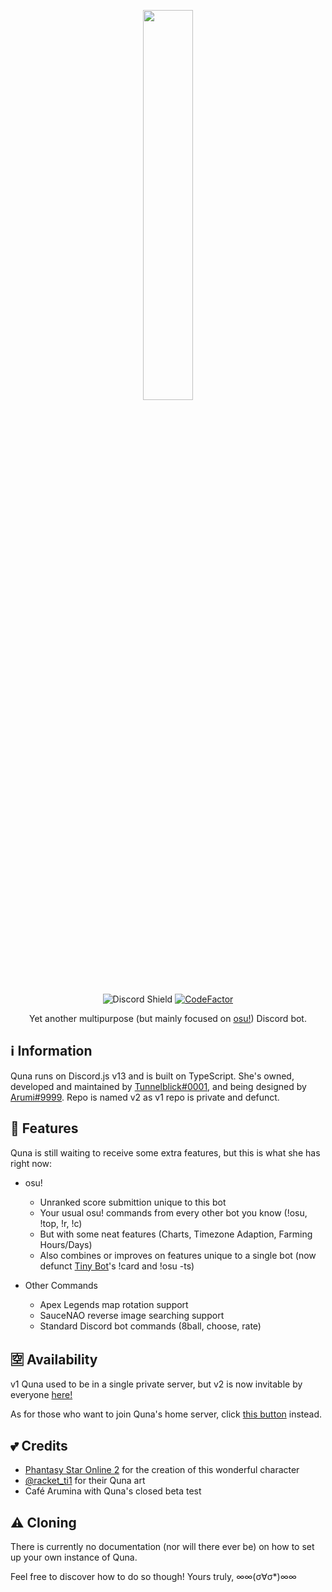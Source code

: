 <p align="center">
    <img src="https://cdn.discordapp.com/attachments/907830378193092669/1009652130363215992/Untitled-1.png?size=4096" width=40% height=40%>
</p>
<p align="center">
    <img src="https://discordapp.com/api/guilds/940446029436821514/widget.png?style=shield" alt="Discord Shield"/>
<a href="https://www.codefactor.io/repository/github/tunnelbliick/qunav2"><img src="https://www.codefactor.io/repository/github/tunnelbliick/qunav2/badge" alt="CodeFactor" /></a>
</p>
<p align="center">
Yet another multipurpose (but mainly focused on <a href="https://osu.ppy.sh">osu!</a>) Discord bot.
</p>

## ℹ️ Information
Quna runs on Discord.js v13 and is built on TypeScript. She's owned, developed and maintained by [Tunnelblick#0001](https://discord.com/users/203932549746130944), and being designed by [Arumi#9999](https://discord.com/users/181380205670170624). Repo is named v2 as v1 repo is private and defunct. 

## 💠 Features
Quna is still waiting to receive some extra features, but this is what she has right now:
- osu!
    - Unranked score submittion unique to this bot
    - Your usual osu! commands from every other bot you know (!osu, !top, !r, !c)
    - But with some neat features (Charts, Timezone Adaption, Farming Hours/Days)
    - Also combines or improves on features unique to a single bot (now defunct [Tiny Bot](https://github.com/Tienei/TinyBot)'s !card and !osu -ts)

- Other Commands
    - Apex Legends map rotation support
    - SauceNAO reverse image searching support
    - Standard Discord bot commands (8ball, choose, rate)

## 🈳 Availability
v1 Quna used to be in a single private server, but v2 is now invitable by everyone [here!](https://discord.com/api/oauth2/authorize?client_id=957969843343200276&permissions=2147863616&scope=applications.commands%20bot)

As for those who want to join Quna's home server, click [this button](https://discord.gg/azPWUfSMm3) instead.

## 💕 Credits
- [Phantasy Star Online 2](https://pso2.com/lp/) for the creation of this wonderful character
- [@racket_ti1](https://twitter.com/racket_ti1) for their Quna art
- Café Arumina with Quna's closed beta test


## ⚠️ Cloning
There is currently no documentation (nor will there ever be) on how to set up your own instance of Quna. 

Feel free to discover how to do so though! Yours truly, ∞∞(σ∀σ*)∞∞ 
